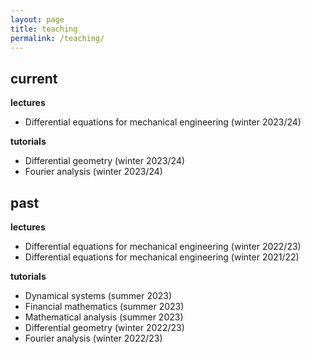 ```yaml
---
layout: page
title: teaching
permalink: /teaching/
---
```


current
-------

**lectures**

* Differential equations for mechanical engineering (winter 2023/24)

**tutorials**

* Differential geometry (winter 2023/24)
* Fourier analysis (winter 2023/24)

past
----

**lectures**

* Differential equations for mechanical engineering (winter 2022/23)
* Differential equations for mechanical engineering (winter 2021/22)

**tutorials**

* Dynamical systems (summer 2023)
* Financial mathematics (summer 2023)
* Mathematical analysis (summer 2023)
* Differential geometry (winter 2022/23)
* Fourier analysis (winter 2022/23)